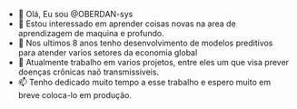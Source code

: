 - 👋 Olá, Eu sou @OBERDAN-sys
- 👀 Estou interessado em aprender coisas novas na area de aprendizagem de maquina e profundo. 
- 🌱 Nos ultimos 8 anos tenho  desenvolvimento de modelos preditivos para atender varios setores da economia global
- 💞️ Atualmente trabalho em varios projetos, entre eles um que visa prever doenças crônicas naõ transmissiveis.
- 📫 Tenho dedicado muito tempo a esse trabalho e espero muito em breve coloca-lo em produção.

<!---
OBERDAN-sys/OBERDAN-sys is a ✨ special ✨ repository because its `README.md` (this file) appears on your GitHub profile.
You can click the Preview link to take a look at your changes.
--->
